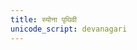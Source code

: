 ```yaml
---
title: स्योना पृथिवी
unicode_script: devanagari
---
```


<div class="js_include" url="/vedAH_Rk/shAkalam/saMhitA/vishvAsa-prastutiH/01/022/15_syonA_pRthivi.md"  newLevelForH1="2" includeTitle="false"> </div>
